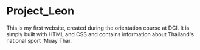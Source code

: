 # Project_Leon 

This is my first website, created during the orientation course at DCI. It is simply built with HTML and CSS and contains information about Thailand's national sport 'Muay Thai'.
